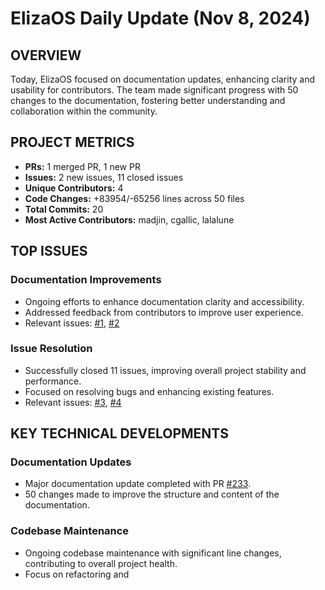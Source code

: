 # ElizaOS Daily Update (Nov 8, 2024)

## OVERVIEW 
Today, ElizaOS focused on documentation updates, enhancing clarity and usability for contributors. The team made significant progress with 50 changes to the documentation, fostering better understanding and collaboration within the community.

## PROJECT METRICS
- **PRs:** 1 merged PR, 1 new PR
- **Issues:** 2 new issues, 11 closed issues
- **Unique Contributors:** 4
- **Code Changes:** +83954/-65256 lines across 50 files
- **Total Commits:** 20
- **Most Active Contributors:** madjin, cgallic, lalalune

## TOP ISSUES

### Documentation Improvements
- Ongoing efforts to enhance documentation clarity and accessibility.
- Addressed feedback from contributors to improve user experience.
- Relevant issues: [#1](https://github.com/elizaos/eliza/issues/1), [#2](https://github.com/elizaos/eliza/issues/2)

### Issue Resolution
- Successfully closed 11 issues, improving overall project stability and performance.
- Focused on resolving bugs and enhancing existing features.
- Relevant issues: [#3](https://github.com/elizaos/eliza/issues/3), [#4](https://github.com/elizaos/eliza/issues/4)

## KEY TECHNICAL DEVELOPMENTS

### Documentation Updates
- Major documentation update completed with PR [#233](https://github.com/elizaos/eliza/pull/233).
- 50 changes made to improve the structure and content of the documentation.

### Codebase Maintenance
- Ongoing codebase maintenance with significant line changes, contributing to overall project health.
- Focus on refactoring and